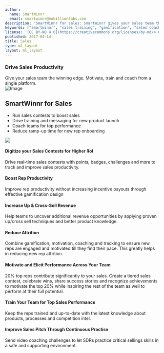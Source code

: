 ```yaml
---
author:
  name: SmartWinnr
  email: smartwinnr@mobillionlabs.com
description: 'SmartWinnr for sales: SmartWinnr gives your sales team the winning edge. Motivate, train and coach from a single platform.'
keywords: ["smartwinnr", "sales training", "gamification", "sales coaching", "sales performance", "sales enablement", "solutions", "new product launch", "new offer launch", "new service launch", "train partners", "train distributors"]
license: '[CC BY-ND 4.0](https://creativecommons.org/licenses/by-nd/4.0)'
published: 2017-04-14
title: Sales
type: ml_layout
layout: ml_layout
---
```


<div class="padding50 ml_yellow_bg_gradient">
  <div class="row ml-padding-bottom10">
    <h3>Drive Sales Productivity</h3>
    <div class="ml_text_12">Give your sales team the winning edge. Motivate, train and coach from a single platform.</div>
  </div>
  <div class="row ml_div_contents_in_center">
    <div class="col-lg-6 col-md-12 col-sm-12 col-xs-12 text-center padding0 ml_zindex1">
      <!-- <img class="ml-image ml-margin-bottom0" alt="Image" src="https://res.cloudinary.com/smartwinnr/image/upload/f_auto,q_auto/v1581428551/website/Images/sales_productivity_dxfy3v.png"/> -->
      <img class="ml-image ml-margin-bottom0" alt="Image" src="https://d2htycb3ayzv6u.cloudfront.net/Images_2020-03-23_09_45/sales_productivity_dxfy3v.png"/>
    </div>
    <div class="col-lg-6 col-md-12 col-sm-12 col-xs-12">
      <h2 class="ml-padding-top10">SmartWinnr for Sales</h2>
      <ul class="ml_font_1 ml_ul_tick">
        <li class="ml-margin-top10">Run sales contests to boost sales</li>
        <li class="ml-margin-top10">Drive training and messaging for new product launch</li>
        <li class="ml-margin-top10">Coach teams for top performance</li>
        <li class="ml-margin-top10">Reduce ramp-up time for new rep onboarding</li>
      </ul>
    </div>
  </div>
</div>
<img class="swoop" src="/images/swoop_mask.min.svg">

<div class="padding50 ml-background-white">
    <div class="row ml_text_flex_row">
      <div class="col-lg-4 col-md-4 col-sm-6 col-xs-12">
        <h4 class="ml-title-font">Digitize your Sales Contests for Higher RoI</h4>
        <div class="ml-subtext">Drive real-time sales contests with points, badges, challenges and more to track and improve sales productivity.</div>
      </div>
      <div class="col-lg-4 col-md-4 col-sm-6 col-xs-12">
        <h4 class="ml-title-font">Boost Rep Productivity</h4>
        <div class="ml-subtext">Improve rep productivity without increasing incentive payouts through effective gamification design</div>
      </div>
      <div class="col-lg-4 col-md-4 col-sm-6 col-xs-12">
        <h4 class="ml-title-font">Increase Up & Cross-Sell Revenue</h4>
        <div class="ml-subtext">Help teams to uncover additional revenue opportunities by applying proven up/cross sell techniques and better product knowledge.</div>
      </div>
      <div class="col-lg-4 col-md-4 col-sm-6 col-xs-12">
        <h4 class="ml-title-font">Reduce Attrition</h4>
        <div class="ml-subtext">Combine gamification, motivation, coaching and tracking to ensure new reps are engaged and motivated till they find their pace. This greatly helps in reducing new rep attrition.</div>
      </div>
      <div class="col-lg-4 col-md-4 col-sm-6 col-xs-12">
        <h4 class="ml-title-font">Motivate and Elicit Performance Across Your Team</h4>
        <div class="ml-subtext">20% top reps contribute significantly to your sales. Create a tiered sales contest, celebrate wins, share success stories and recognize achievements to motivate the top 20% while inspiring the rest of the team as well to perform at their full potential.</div>
      </div>
      <div class="col-lg-4 col-md-4 col-sm-6 col-xs-12">
        <h4 class="ml-title-font">Train Your Team for Top Sales Performance</h4>
        <div class="ml-subtext">Keep the reps trained and up-to-date with the latest knowledge about products, processes and competition intel.</div>
      </div>
      <div class="col-lg-4 col-md-4 col-sm-6 col-xs-12">
        <h4 class="ml-title-font">Improve Sales Pitch Through Continuous Practise</h4>
        <div class="ml-subtext">Send video coaching challenges to let SDRs practice critical sellings skills in a safe and supporting environment.</div>
      </div>
    </div>
  </div>